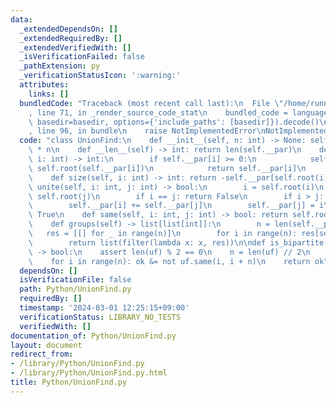 ```yaml
---
data:
  _extendedDependsOn: []
  _extendedRequiredBy: []
  _extendedVerifiedWith: []
  _isVerificationFailed: false
  _pathExtension: py
  _verificationStatusIcon: ':warning:'
  attributes:
    links: []
  bundledCode: "Traceback (most recent call last):\n  File \"/home/runner/.local/lib/python3.10/site-packages/onlinejudge_verify/documentation/build.py\"\
    , line 71, in _render_source_code_stat\n    bundled_code = language.bundle(stat.path,\
    \ basedir=basedir, options={'include_paths': [basedir]}).decode()\n  File \"/home/runner/.local/lib/python3.10/site-packages/onlinejudge_verify/languages/python.py\"\
    , line 96, in bundle\n    raise NotImplementedError\nNotImplementedError\n"
  code: "class UnionFind:\n    def __init__(self, n: int) -> None: self.__par = [-1]\
    \ * n\n    def __len__(self) -> int: return len(self.__par)\n    def root(self,\
    \ i: int) -> int:\n        if self.__par[i] >= 0:\n            self.__par[i] =\
    \ self.root(self.__par[i])\n            return self.__par[i]\n        return i\n\
    \    def size(self, i: int) -> int: return -self.__par[self.root(i)]\n    def\
    \ unite(self, i: int, j: int) -> bool:\n        i = self.root(i)\n        j =\
    \ self.root(j)\n        if i == j: return False\n        if i > j: i, j = j, i\n\
    \        self.__par[i] += self.__par[j]\n        self.__par[j] = i\n        return\
    \ True\n    def same(self, i: int, j: int) -> bool: return self.root(i) == self.root(j)\n\
    \    def groups(self) -> list[list[int]]:\n        n = len(self.__par)\n     \
    \   res = [[] for _ in range(n)]\n        for i in range(n): res[self.root(i)].append(i)\n\
    \        return list(filter(lambda x: x, res))\n\ndef is_bipartite(uf: UnionFind)\
    \ -> bool:\n    assert len(uf) % 2 == 0\n    n = len(uf) // 2\n    ok = True\n\
    \    for i in range(n): ok &= not uf.same(i, i + n)\n    return ok"
  dependsOn: []
  isVerificationFile: false
  path: Python/UnionFind.py
  requiredBy: []
  timestamp: '2024-03-01 12:25:15+09:00'
  verificationStatus: LIBRARY_NO_TESTS
  verifiedWith: []
documentation_of: Python/UnionFind.py
layout: document
redirect_from:
- /library/Python/UnionFind.py
- /library/Python/UnionFind.py.html
title: Python/UnionFind.py
---
```

